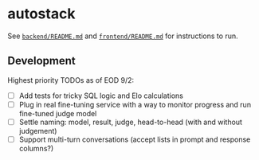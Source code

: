 # autostack

See [`backend/README.md`](./backend/README.md) and [`frontend/README.md`](./frontend/README.md) for instructions to run.

## Development

Highest priority TODOs as of EOD 9/2:

- [ ] Add tests for tricky SQL logic and Elo calculations
- [ ] Plug in real fine-tuning service with a way to monitor progress and run fine-tuned judge model
- [ ] Settle naming: model, result, judge, head-to-head (with and without judgement)
- [ ] Support multi-turn conversations (accept lists in prompt and response columns?)
